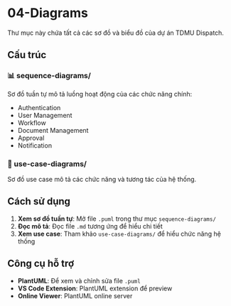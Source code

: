 # 04-Diagrams

Thư mục này chứa tất cả các sơ đồ và biểu đồ của dự án TDMU Dispatch.

## Cấu trúc

### 📊 sequence-diagrams/
Sơ đồ tuần tự mô tả luồng hoạt động của các chức năng chính:
- Authentication
- User Management
- Workflow
- Document Management
- Approval
- Notification

### 🎯 use-case-diagrams/
Sơ đồ use case mô tả các chức năng và tương tác của hệ thống.

## Cách sử dụng

1. **Xem sơ đồ tuần tự**: Mở file `.puml` trong thư mục `sequence-diagrams/`
2. **Đọc mô tả**: Đọc file `.md` tương ứng để hiểu chi tiết
3. **Xem use case**: Tham khảo `use-case-diagrams/` để hiểu chức năng hệ thống

## Công cụ hỗ trợ

- **PlantUML**: Để xem và chỉnh sửa file `.puml`
- **VS Code Extension**: PlantUML extension để preview
- **Online Viewer**: PlantUML online server
